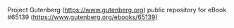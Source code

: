 Project Gutenberg (https://www.gutenberg.org) public repository for
eBook #65139 (https://www.gutenberg.org/ebooks/65139)
